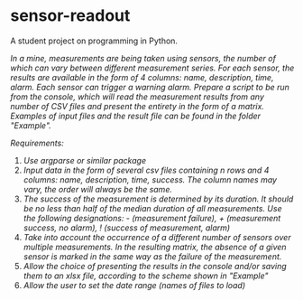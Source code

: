 # sensor-readout
A student project on programming in Python.

_In a mine, measurements are being taken using sensors, the number of which can vary between different measurement series. For each sensor, the results are available in the form of 4 columns: name, description, time, alarm. Each sensor can trigger a warning alarm. Prepare a script to be run from the console, which will read the measurement results from any number of CSV files and present the entirety in the form of a matrix. Examples of input files and the result file can be found in the folder "Example"._

_Requirements:_
1. _Use argparse or similar package_
2. _Input data in the form of several csv files containing n rows and 4 columns: name, description, time, success. The column names may vary, the order will always be the same._
3. _The success of the measurement is determined by its duration. It should be no less than half of the median duration of all measurements. Use the following designations: - (measurement failure), + (measurement success, no alarm), ! (success of measurement, alarm)_
4. _Take into account the occurrence of a different number of sensors over multiple measurements. In the resulting matrix, the absence of a given sensor is marked in the same way as the failure of the measurement._
5. _Allow the choice of presenting the results in the console and/or saving them to an xlsx file, according to the scheme shown in "Example"_
6. _Allow the user to set the date range (names of files to load)_

